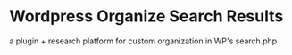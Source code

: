 # Wordpress Organize Search Results
a plugin + research platform for custom organization in WP's search.php
